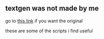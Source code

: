 ## textgen was not made by me
go to [this link](https://github.com/aiden783489/flavourText) if you want the original

these are some of the scripts i find useful
